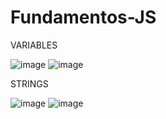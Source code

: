 # Fundamentos-JS

VARIABLES

![image](https://github.com/DavidPK8/Fundamentos-JS/assets/127541791/5d4259ef-c109-4c3c-908c-9f20913e8907)
![image](https://github.com/DavidPK8/Fundamentos-JS/assets/127541791/e4091628-f44d-4140-b736-776f95d7ba9c)

STRINGS

![image](https://github.com/DavidPK8/Fundamentos-JS/assets/127541791/c69a744c-ba70-44f5-b9df-6fef84e20985)
![image](https://github.com/DavidPK8/Fundamentos-JS/assets/127541791/f2b2f479-b3be-467e-ad0f-828fe903c1c4)
